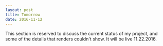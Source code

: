 ```yaml
---
layout: post
title: Tomorrow
date: 2016-11-12
---
```

This section is reserved to discuss the current status of my project, and some of the details that renders couldn't show. It will be live 11.22.2016.
